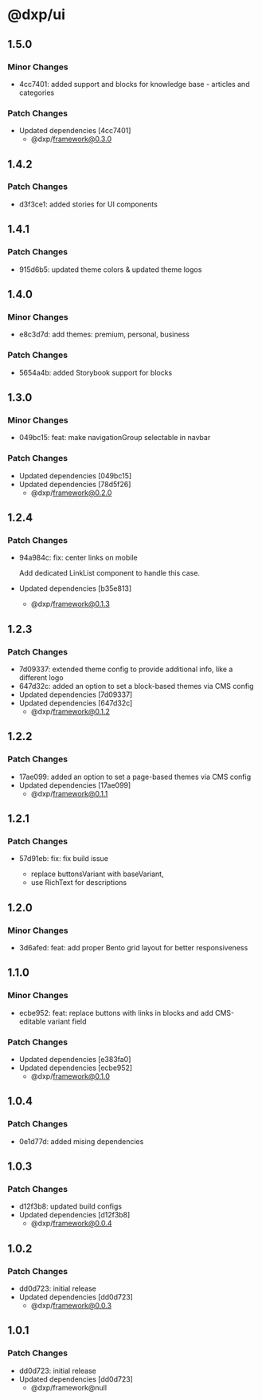 # @dxp/ui

## 1.5.0

### Minor Changes

- 4cc7401: added support and blocks for knowledge base - articles and categories

### Patch Changes

- Updated dependencies [4cc7401]
    - @dxp/framework@0.3.0

## 1.4.2

### Patch Changes

- d3f3ce1: added stories for UI components

## 1.4.1

### Patch Changes

- 915d6b5: updated theme colors & updated theme logos

## 1.4.0

### Minor Changes

- e8c3d7d: add themes: premium, personal, business

### Patch Changes

- 5654a4b: added Storybook support for blocks

## 1.3.0

### Minor Changes

- 049bc15: feat: make navigationGroup selectable in navbar

### Patch Changes

- Updated dependencies [049bc15]
- Updated dependencies [78d5f26]
    - @dxp/framework@0.2.0

## 1.2.4

### Patch Changes

- 94a984c: fix: center links on mobile

    Add dedicated LinkList component to handle this case.

- Updated dependencies [b35e813]
    - @dxp/framework@0.1.3

## 1.2.3

### Patch Changes

- 7d09337: extended theme config to provide additional info, like a different logo
- 647d32c: added an option to set a block-based themes via CMS config
- Updated dependencies [7d09337]
- Updated dependencies [647d32c]
    - @dxp/framework@0.1.2

## 1.2.2

### Patch Changes

- 17ae099: added an option to set a page-based themes via CMS config
- Updated dependencies [17ae099]
    - @dxp/framework@0.1.1

## 1.2.1

### Patch Changes

- 57d91eb: fix: fix build issue

    - replace buttonsVariant with baseVariant,
    - use RichText for descriptions

## 1.2.0

### Minor Changes

- 3d6afed: feat: add proper Bento grid layout for better responsiveness

## 1.1.0

### Minor Changes

- ecbe952: feat: replace buttons with links in blocks and add CMS-editable variant field

### Patch Changes

- Updated dependencies [e383fa0]
- Updated dependencies [ecbe952]
    - @dxp/framework@0.1.0

## 1.0.4

### Patch Changes

- 0e1d77d: added mising dependencies

## 1.0.3

### Patch Changes

- d12f3b8: updated build configs
- Updated dependencies [d12f3b8]
    - @dxp/framework@0.0.4

## 1.0.2

### Patch Changes

- dd0d723: initial release
- Updated dependencies [dd0d723]
    - @dxp/framework@0.0.3

## 1.0.1

### Patch Changes

- dd0d723: initial release
- Updated dependencies [dd0d723]
    - @dxp/framework@null
